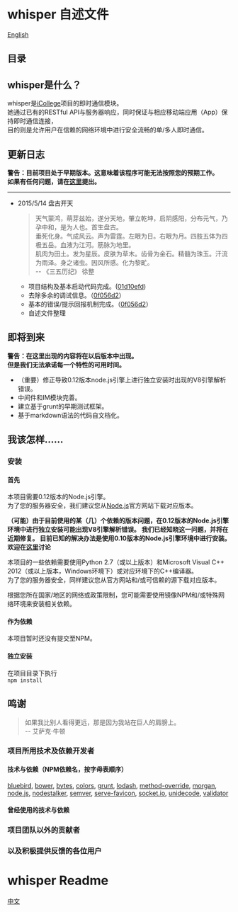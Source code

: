 # whisper 自述文件
[English](#2)
## 目录

## whisper是什么？
whisper是[iCollege](https://42.96.195.83/guanggu/icollege)项目的即时通信模块。  
她通过已有的RESTful API与服务器响应，同时保证与相应移动端应用（App）保持即时通信连接，  
目的则是允许用户在信赖的网络环境中进行安全流畅的单/多人即时通信。
## 更新日志

**警告：目前项目处于早期版本。这意味着该程序可能无法按照您的预期工作。  
  如果有任何问题，请在[这里](https://42.96.195.83/association/whisper/issues)提出。**
  
***

* 2015/5/14 盘古开天  
    > 天气蒙鸿，萌芽兹始，遂分天地，肇立乾坤，启阴感阳，分布元气，乃孕中和，是为人也。首生盘古。  
      垂死化身。气成风云。声为雷霆。左眼为日。右眼为月。四肢五体为四极五岳。血液为江河。筋脉为地里。  
      肌肉为田土。发为星辰。皮肤为草木。齿骨为金石。精髓为珠玉。汗流为雨泽。身之诸虫。因风所感。化为黎甿。  
      -- 《三五历纪》 徐整
      
    * 项目结构及基本启动代码完成。([01d10efd](https://42.96.195.83/association/whisper/commit/01d10efdaec7724b394b8ad3d297db547bbe0eed))  
    * 去除多余的调试信息。（[0f056d2](https://42.96.195.83/association/whisper/commit/0f056d23d45b96fe54e6fb5723393f1997fb095f)）
    * 基本的错误/提示回报机制完成。（[0f056d2](https://42.96.195.83/association/whisper/commit/0f056d23d45b96fe54e6fb5723393f1997fb095f)）
    * 自述文件整理
    
## 即将到来
**警告：在这里出现的内容将在以后版本中出现。  
但是我们无法承诺每一个特性的可用时间。**  

* （重要）修正导致0.12版本node.js引擎上进行独立安装时出现的V8引擎解析错误。
* 中间件和IM模块完善。
* 建立基于grunt的早期测试框架。  
* 基于markdown语法的代码自文档化。

## 我该怎样……
### 安装
#### 首先
本项目需要0.12版本的Node.js引擎。  
为了您的服务器安全，我们建议您从[Node.js](http://www.nodejs.org/)官方网站下载对应版本。  

**（可能）由于目前使用的某（几）个依赖的版本问题，在0.12版本的Node.js引擎环境中进行独立安装可能出现V8引擎解析错误。
我们已经知晓这一问题，并将在近期修复。
目前已知的解决办法是使用0.10版本的Node.js引擎环境中进行安装。欢迎在[这里](https://42.96.195.83/association/whisper/issues/1)讨论**

本项目的一些依赖需要使用Python 2.7（或以上版本）和Microsoft Visual C++ 2012（或以上版本，Windows环境下）或对应环境下的C++编译器。  
为了您的服务器安全，同样建议您从官方网站和/或可信赖的源下载对应版本。

根据您所在国家/地区的网络或政策限制，您可能需要使用镜像NPM和/或特殊网络环境来安装相关依赖。  
#### 作为依赖
本项目暂时还没有提交至NPM。
#### 独立安装
在项目目录下执行  
```npm install```
## 鸣谢

> 如果我比别人看得更远，那是因为我站在巨人的肩膀上。  
  -- 艾萨克·牛顿

### 项目所用技术及依赖开发者

#### 技术与依赖（NPM依赖名，按字母表顺序）
[bluebird](https://github.com/bluebird), 
[bower](http://bower.io/), 
[bytes](https://github.com/visionmedia/bytes.js), 
[colors](https://github.com/Marak/colors.js), 
[grunt](http://gruntjs.com/), 
[lodash](https://lodash.com/), 
[method-override](https://github.com/expressjs/method-override), 
[morgan](https://github.com/expressjs/morgan), 
[node.js](https://nodejs.org/), 
[nodestalker](https://github.com/pascalopitz/nodestalker), 
[semver](https://github.com/npm/node-semver), 
[serve-favicon](https://github.com/expressjs/serve-favicon), 
[socket.io](http://socket.io/), 
[unidecode](https://github.com/FGRibreau/node-unidecode), 
[validator](https://github.com/chriso/validator.js)    
#### 曾经使用的技术与依赖
### 项目团队以外的贡献者
### 以及积极提供反馈的各位用户

# whisper Readme
[中文](#1)
